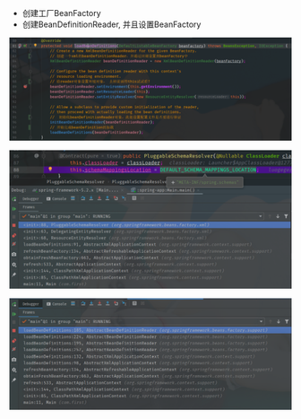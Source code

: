 
- 创建工厂BeanFactory
- 创建BeanDefinitionReader, 并且设置BeanFactory


![loadBeanDefinitions-code](.app_images/c6dff3d5.png)

![Schemas](.app_images/6e02e215.png)

![loadBeanDefinitions-stack](.app_images/f86f7d9c.png)

